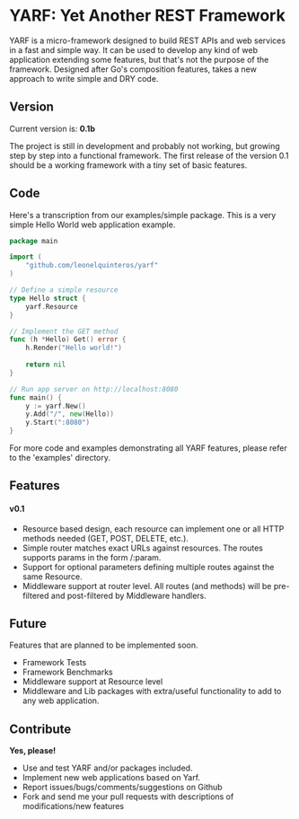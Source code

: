 # YARF: Yet Another REST Framework

YARF is a micro-framework designed to build REST APIs and web services in a fast and simple way. 
It can be used to develop any kind of web application extending some features, but that's not the purpose of the framework.
Designed after Go's composition features, takes a new approach to write simple and DRY code.


## Version

Current version is: **0.1b**

The project is still in development and probably not working, but growing step by step into a functional framework.
The first release of the version 0.1 should be a working framework with a tiny set of basic features.


## Code

Here's a transcription from our examples/simple package. 
This is a very simple Hello World web application example. 


```go
package main

import (
    "github.com/leonelquinteros/yarf"
)

// Define a simple resource
type Hello struct {
    yarf.Resource
}

// Implement the GET method
func (h *Hello) Get() error {
    h.Render("Hello world!")
    
    return nil
}

// Run app server on http://localhost:8080
func main() {
    y := yarf.New()
    y.Add("/", new(Hello))
    y.Start(":8080")
}

```

For more code and examples demonstrating all YARF features, please refer to the 'examples' directory.


## Features

#### v0.1

- Resource based design, each resource can implement one or all HTTP methods needed (GET, POST, DELETE, etc.).
- Simple router matches exact URLs against resources. The routes supports params in the form /:param.
- Support for optional parameters defining multiple routes against the same Resource.
- Middleware support at router level. All routes (and methods) will be pre-filtered and post-filtered by Middleware handlers.



## Future

Features that are planned to be implemented soon.

- Framework Tests
- Framework Benchmarks
- Middleware support at Resource level
- Middleware and Lib packages with extra/useful functionality to add to any web application.


## Contribute

**Yes, please!**

- Use and test YARF and/or packages included.
- Implement new web applications based on Yarf.
- Report issues/bugs/comments/suggestions on Github
- Fork and send me your pull requests with descriptions of modifications/new features


